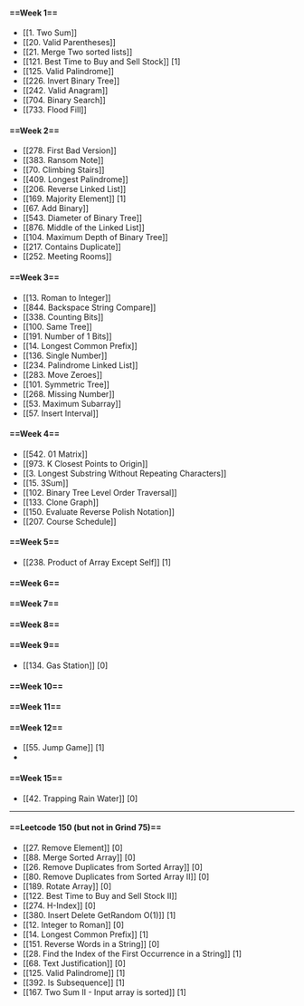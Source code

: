 #### ==Week 1==
- [[1. Two Sum]]
- [[20. Valid Parentheses]]
- [[21. Merge Two sorted lists]]
- [[121. Best Time to Buy and Sell Stock]] [1]
- [[125. Valid Palindrome]]
- [[226. Invert Binary Tree]]
- [[242. Valid Anagram]]
- [[704. Binary Search]]
- [[733. Flood Fill]]

#### ==Week 2==
- [[278. First Bad Version]]
- [[383. Ransom Note]]
- [[70. Climbing Stairs]]
- [[409. Longest Palindrome]]
- [[206. Reverse Linked List]]
- [[169. Majority Element]] [1]
- [[67. Add Binary]]
- [[543. Diameter of Binary Tree]]
- [[876. Middle of the Linked List]]
- [[104. Maximum Depth of Binary Tree]]
- [[217. Contains Duplicate]]
- [[252. Meeting Rooms]]

#### ==Week 3==
- [[13. Roman to Integer]]
- [[844. Backspace String Compare]]
- [[338. Counting Bits]]
- [[100. Same Tree]]
- [[191. Number of 1 Bits]]
- [[14. Longest Common Prefix]]
- [[136. Single Number]]
- [[234. Palindrome Linked List]]
- [[283. Move Zeroes]]
- [[101. Symmetric Tree]]
- [[268. Missing Number]]
- [[53. Maximum Subarray]]
- [[57. Insert Interval]]

#### ==Week 4==
- [[542. 01 Matrix]]
- [[973. K Closest Points to Origin]]
- [[3. Longest Substring Without Repeating Characters]]
- [[15. 3Sum]]
- [[102. Binary Tree Level Order Traversal]]
- [[133. Clone Graph]]
- [[150. Evaluate Reverse Polish Notation]]
- [[207. Course Schedule]]

#### ==Week 5==
- [[238. Product of Array Except Self]] [1]

#### ==Week 6==

#### ==Week 7==

#### ==Week 8==

#### ==Week 9==
- [[134. Gas Station]] [0]

#### ==Week 10==

#### ==Week 11==

#### ==Week 12==
- [[55. Jump Game]] [1]
- 

#### ==Week 15==
- [[42. Trapping Rain Water]] [0]

--- 

#### ==Leetcode 150 (but not in Grind 75)==
- [[27. Remove Element]] [0]
- [[88. Merge Sorted Array]] [0]
- [[26. Remove Duplicates from Sorted Array]] [0]
- [[80. Remove Duplicates from Sorted Array II]] [0]
- [[189. Rotate Array]] [0]
- [[122. Best Time to Buy and Sell Stock II]]
- [[274. H-Index]] [0]
- [[380. Insert Delete GetRandom O(1)]] [1]
- [[12. Integer to Roman]] [0]
- [[14. Longest Common Prefix]] [1]
- [[151. Reverse Words in a String]] [0]
- [[28. Find the Index of the First Occurrence in a String]] [1]
- [[68. Text Justification]] [0]
- [[125. Valid Palindrome]] [1]
- [[392. Is Subsequence]] [1]
- [[167. Two Sum II - Input array is sorted]] [1]